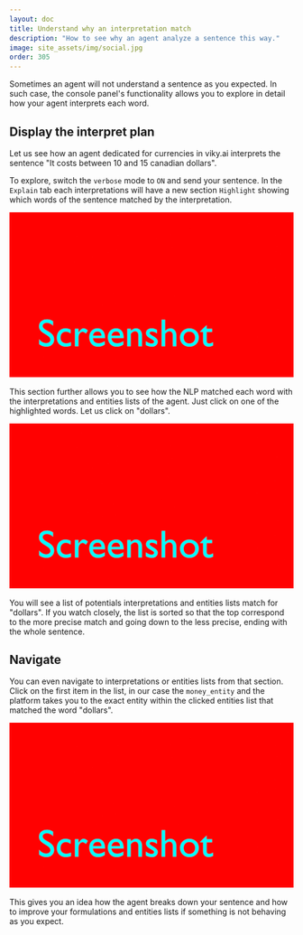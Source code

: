 ```yaml
---
layout: doc
title: Understand why an interpretation match
description: "How to see why an agent analyze a sentence this way."
image: site_assets/img/social.jpg
order: 305
---
```


Sometimes an agent will not understand a sentence as you expected. In such case, the console panel's functionality allows you to explore in detail how your agent interprets each word.

## Display the interpret plan

Let us see how an agent dedicated for currencies in viky.ai interprets the sentence "It costs between 10 and 15 canadian dollars".

To explore, switch the `verbose` mode to `ON` and send your sentence. In the `Explain` tab each interpretations will have a new section `Highlight` showing which words of the sentence matched by the interpretation.

![Console highlight section](../../screenshot-placeholder.gif "With option 'verbose' a new section appears")

This section further allows you to see how the NLP matched each word with the interpretations and entities lists of the agent. Just click on one of the highlighted words. Let us click on "dollars".

![Console highlight detail](../../screenshot-placeholder.gif "Matching candidates for a word")

You will see a list of potentials interpretations and entities lists match for "dollars". If you watch closely, the list is sorted so that the top correspond to the more precise match and going down to the less precise, ending with the whole sentence.

## Navigate

You can even navigate to interpretations or entities lists from that section. Click on the first item in the list, in our case the `money_entity` and the platform takes you to the exact entity within the clicked entities list that matched the word "dollars".

![Navifate from highlight](../../screenshot-placeholder.gif "Navigate from the highlight list")

This gives you an idea how the agent breaks down your sentence and how to improve your formulations and entities lists if something is not behaving as you expect.
